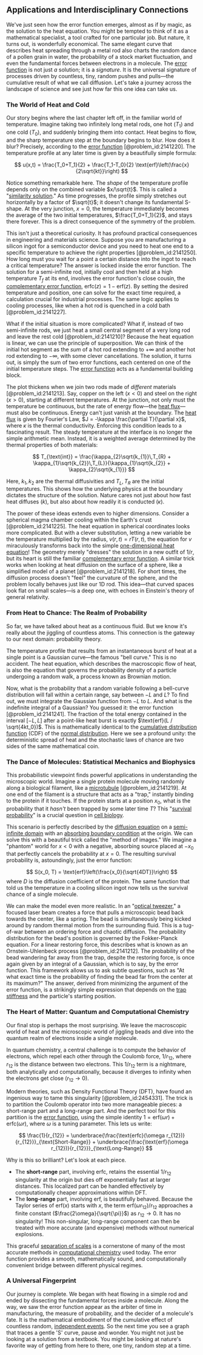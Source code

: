## Applications and Interdisciplinary Connections

We've just seen how the error function emerges, almost as if by magic, as the solution to the heat equation. You might be tempted to think of it as a mathematical specialist, a tool crafted for one particular job. But nature, it turns out, is wonderfully economical. The same elegant curve that describes heat spreading through a metal rod also charts the random dance of a pollen grain in water, the probability of a stock market fluctuation, and even the fundamental forces between electrons in a molecule. The [error function](@article_id:175775) is not just *a* solution; it is a *signature*. It is the universal signature of processes driven by countless, tiny, random pushes and pulls—the cumulative result of what we call diffusion. Let's take a journey across the landscape of science and see just how far this one idea can take us.

### The World of Heat and Cold

Our story begins where the last chapter left off, in the familiar world of temperature. Imagine taking two infinitely long metal rods, one hot ($T_1$) and one cold ($T_0$), and suddenly bringing them into contact. Heat begins to flow, and the sharp temperature step at the boundary begins to blur. How does it blur? Precisely, according to the [error function](@article_id:175775) [@problem_id:2141220]. The temperature profile at any later time is given by a beautifully simple formula:

$$
u(x,t) = \frac{T_0+T_1}{2} + \frac{T_1-T_0}{2} \text{erf}\left(\frac{x}{2\sqrt{kt}}\right)
$$

Notice something remarkable here. The *shape* of the temperature profile depends only on the combined variable $x/\sqrt{t}$. This is called a "[similarity solution](@article_id:151632)." As time progresses, the profile simply stretches out horizontally by a factor of $\sqrt{t}$; it doesn't change its fundamental S-shape. At the very junction, $x=0$, the temperature immediately becomes the average of the two initial temperatures, $\frac{T_0+T_1}{2}$, and stays there forever. This is a direct consequence of the symmetry of the problem.

This isn't just a theoretical curiosity. It has profound practical consequences in engineering and materials science. Suppose you are manufacturing a silicon ingot for a semiconductor device and you need to heat one end to a specific temperature to achieve the right properties [@problem_id:2141250]. How long must you wait for a point a certain distance into the ingot to reach a critical temperature? The answer is locked inside the error function. The solution for a semi-infinite rod, initially cool and then held at a high temperature $T_f$ at its end, involves the error function's close cousin, the [complementary error function](@article_id:165081), $\text{erfc}(z) = 1 - \text{erf}(z)$. By setting the desired temperature and position, one can solve for the exact time required, a calculation crucial for industrial processes. The same logic applies to cooling processes, like when a hot rod is quenched in a cold bath [@problem_id:2141227].

What if the initial situation is more complicated? What if, instead of two semi-infinite rods, we just heat a small central segment of a very long rod and leave the rest cold [@problem_id:2141210]? Because the heat equation is linear, we can use the principle of superposition. We can think of the initial hot segment as the *sum* of a hot rod extending to $+\infty$ and another hot rod extending to $-\infty$, with some clever cancellations. The solution, it turns out, is simply the sum of two error functions, each centered on one of the initial temperature steps. The [error function](@article_id:175775) acts as a fundamental building block.

The plot thickens when we join two rods made of *different* materials [@problem_id:2141213]. Say, copper on the left ($x<0$) and steel on the right ($x>0$), starting at different temperatures. At the junction, not only must the temperature be continuous, but the rate of energy flow—the [heat flux](@article_id:137977)—must also be continuous. Energy can't just vanish at the boundary. The [heat flux](@article_id:137977) is given by Fourier's Law, $J = -\kappa \frac{\partial T}{\partial x}$, where $\kappa$ is the thermal conductivity. Enforcing this condition leads to a fascinating result. The steady temperature at the interface is no longer the simple arithmetic mean. Instead, it is a weighted average determined by the thermal properties of both materials:

$$
T_{\text{int}} = \frac{\kappa_{2}\sqrt{k_{1}}\,T_{R} + \kappa_{1}\sqrt{k_{2}}\,T_{L}}{\kappa_{1}\sqrt{k_{2}} + \kappa_{2}\sqrt{k_{1}}}
$$

Here, $k_1, k_2$ are the thermal diffusivities and $T_L, T_R$ are the initial temperatures. This shows how the underlying physics at the boundary dictates the structure of the solution. Nature cares not just about how fast heat diffuses ($k$), but also about how readily it is conducted ($\kappa$).

The power of these ideas extends even to higher dimensions. Consider a spherical magma chamber cooling within the Earth's crust [@problem_id:2141225]. The heat equation in spherical coordinates looks more complicated. But with a clever substitution, letting a new variable be the temperature multiplied by the radius, $v(r,t) = r T(r,t)$, the equation for $v$ miraculously transforms back into the simple [one-dimensional heat equation](@article_id:174993)! The geometry merely "dresses" the solution in a new outfit of $1/r$, but its heart is still the familiar [complementary error function](@article_id:165081). A similar trick works when looking at heat diffusion on the surface of a sphere, like a simplified model of a planet [@problem_id:2141218]. For short times, the diffusion process doesn't "feel" the curvature of the sphere, and the problem locally behaves just like our 1D rod. This idea––that curved spaces look flat on small scales––is a deep one, with echoes in Einstein's theory of general relativity.

### From Heat to Chance: The Realm of Probability

So far, we have talked about heat as a continuous fluid. But we know it's really about the jiggling of countless atoms. This connection is the gateway to our next domain: probability theory.

The temperature profile that results from an instantaneous burst of heat at a single point is a Gaussian curve—the famous "bell curve." This is no accident. The heat equation, which describes the macroscopic flow of heat, is also the equation that governs the probability density of a particle undergoing a random walk, a process known as Brownian motion.

Now, what is the probability that a random variable following a bell-curve distribution will fall within a certain range, say between $-L$ and $L$? To find out, we must integrate the Gaussian function from $-L$ to $L$. And what is the indefinite integral of a Gaussian? You guessed it: the error function [@problem_id:2141241]. The fraction of the total energy contained in the interval $[-L, L]$ after a point-like heat burst is exactly $\text{erf}(L / \sqrt{4kt_0})$. This is mathematically identical to the [cumulative distribution function](@article_id:142641) (CDF) of the [normal distribution](@article_id:136983). Here we see a profound unity: the deterministic spread of heat and the stochastic laws of chance are two sides of the same mathematical coin.

### The Dance of Molecules: Statistical Mechanics and Biophysics

This probabilistic viewpoint finds powerful applications in understanding the microscopic world. Imagine a single protein molecule moving randomly along a biological filament, like a [microtubule](@article_id:164798) [@problem_id:2141219]. At one end of the filament is a structure that acts as a "trap," instantly binding to the protein if it touches. If the protein starts at a position $x_0$, what is the probability that it *hasn't* been trapped by some later time $T$? This "[survival probability](@article_id:137425)" is a crucial question in [cell biology](@article_id:143124).

This scenario is perfectly described by the [diffusion equation](@article_id:145371) on a [semi-infinite domain](@article_id:174822) with an [absorbing boundary condition](@article_id:168110) at the origin. We can solve this with a beautiful trick called the "method of images." We imagine a "phantom" world for $x<0$ with a negative, absorbing source placed at $-x_0$ that perfectly cancels the probability at $x=0$. The resulting survival probability is, astoundingly, just the error function:

$$
S(x_0, T) = \text{erf}\left(\frac{x_0}{\sqrt{4DT}}\right)
$$
where $D$ is the diffusion coefficient of the protein. The same function that told us the temperature in a cooling silicon ingot now tells us the survival chance of a single molecule.

We can make the model even more realistic. In an "[optical tweezer](@article_id:167768)," a focused laser beam creates a force that pulls a microscopic bead back towards the center, like a spring. The bead is simultaneously being kicked around by random thermal motion from the surrounding fluid. This is a tug-of-war between an ordering force and chaotic diffusion. The probability distribution for the bead's position is governed by the Fokker-Planck equation. For a linear restoring force, this describes what is known as an Ornstein-Uhlenbeck process [@problem_id:2141212]. The probability of the bead wandering far away from the trap, despite the restoring force, is once again given by an integral of a Gaussian, which is to say, by the error function. This framework allows us to ask subtle questions, such as "At what exact time is the probability of finding the bead far from the center at its maximum?" The answer, derived from minimizing the argument of the error function, is a strikingly simple expression that depends on the [trap stiffness](@article_id:197670) and the particle's starting position.

### The Heart of Matter: Quantum and Computational Chemistry

Our final stop is perhaps the most surprising. We leave the macroscopic world of heat and the microscopic world of jiggling beads and dive into the quantum realm of electrons inside a single molecule.

In quantum chemistry, a central challenge is to compute the behavior of electrons, which repel each other through the Coulomb force, $1/r_{12}$, where $r_{12}$ is the distance between two electrons. This $1/r_{12}$ term is a nightmare, both analytically and computationally, because it diverges to infinity when the electrons get close ($r_{12} \to 0$).

Modern theories, such as Density Functional Theory (DFT), have found an ingenious way to tame this singularity [@problem_id:2454331]. The trick is to partition the Coulomb operator into two more manageable pieces: a short-range part and a long-range part. And the perfect tool for this partition is the [error function](@article_id:175775), using the simple identity $1 = \text{erf}(\omega r) + \text{erfc}(\omega r)$, where $\omega$ is a tuning parameter. This lets us write:

$$
\frac{1}{r_{12}} = \underbrace{\frac{\text{erfc}(\omega r_{12})}{r_{12}}}_{\text{Short-Range}} + \underbrace{\frac{\text{erf}(\omega r_{12})}{r_{12}}}_{\text{Long-Range}}
$$

Why is this so brilliant? Let's look at each piece.
-   The **short-range** part, involving $\text{erfc}$, retains the essential $1/r_{12}$ singularity at the origin but dies off exponentially fast at larger distances. This localized part can be handled effectively by computationally cheaper approximations within DFT.
-   The **long-range** part, involving $\text{erf}$, is beautifully behaved. Because the Taylor series of $\text{erf}(x)$ starts with $x$, the term $\text{erf}(\omega r_{12})/r_{12}$ approaches a finite constant ($\frac{2\omega}{\sqrt{\pi}}$) as $r_{12} \to 0$. It has no singularity! This non-singular, long-range component can then be treated with more accurate (and expensive) methods without numerical explosions.

This graceful [separation of scales](@article_id:269710) is a cornerstone of many of the most accurate methods in [computational chemistry](@article_id:142545) used today. The error function provides a smooth, mathematically sound, and computationally convenient bridge between different physical regimes.

### A Universal Fingerprint

Our journey is complete. We began with heat flowing in a simple rod and ended by dissecting the fundamental forces inside a molecule. Along the way, we saw the error function appear as the arbiter of time in manufacturing, the measure of probability, and the decider of a molecule's fate. It is the mathematical embodiment of the cumulative effect of countless random, [independent events](@article_id:275328). So the next time you see a graph that traces a gentle 'S' curve, pause and wonder. You might not just be looking at a solution from a textbook. You might be looking at nature's favorite way of getting from here to there, one tiny, random step at a time.